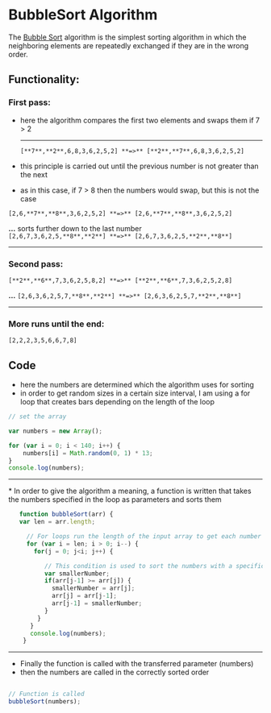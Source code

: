 # BubbleSort Algorithm

The [Bubble Sort](https://www.w3resource.com/javascript-exercises/javascript-function-exercise-24.php) algorithm is the simplest sorting algorithm in which the neighboring elements are repeatedly exchanged if they are in the wrong order.
<br>

## Functionality:
### First pass:

* here the algorithm compares the first two elements and swaps them if 7 > 2 <hr>
`[**7**,**2**,6,8,3,6,2,5,2] **=>** [**2**,**7**,6,8,3,6,2,5,2]`

* this principle is carried out until the previous number is not greater than the next
* as in this case, if 7 > 8 then the numbers would swap, but this is not the case

`[2,6,**7**,**8**,3,6,2,5,2] **=>** [2,6,**7**,**8**,3,6,2,5,2]` <br>

**...** sorts further down to the last number <br>
`[2,6,7,3,6,2,5,**8**,**2**] **=>** [2,6,7,3,6,2,5,**2**,**8**]`

<hr>

### Second pass:

`[**2**,**6**,7,3,6,2,5,8,2] **=>** [**2**,**6**,7,3,6,2,5,2,8]`

**...**
`[2,6,3,6,2,5,7,**8**,**2**] **=>** [2,6,3,6,2,5,7,**2**,**8**]`

<hr>

### More runs until the end:

`[2,2,2,3,5,6,6,7,8]`
<br>

## Code
* here the numbers are determined which the algorithm uses for sorting
* in order to get random sizes in a certain size interval, I am using a for loop that creates bars depending on the length of the loop <br>

```javascript
// set the array

var numbers = new Array();

for (var i = 0; i < 140; i++) {
	numbers[i] = Math.random(0, 1) * 13;
}
console.log(numbers);
```
<hr>
* In order to give the algorithm a meaning, a function is written that takes the numbers specified in the loop as parameters and sorts them

```javascript
   function bubbleSort(arr) {
   var len = arr.length;

     // For loops run the length of the input array to get each number for sorting
     for (var i = len; i > 0; i--) {
       for(j = 0; j<i; j++) {

          // This condition is used to sort the numbers with a specific criterion
          var smallerNumber;
      	  if(arr[j-1] >= arr[j]) {
            smallerNumber = arr[j];
            arr[j] = arr[j-1];
            arr[j-1] = smallerNumber;
      	  }
        }
      }
      console.log(numbers);
    }
   ```
<hr>

* Finally the function is called with the transferred parameter (numbers)
* then the numbers are called in the correctly sorted order


```javascript

// Function is called
bubbleSort(numbers);
